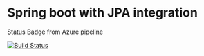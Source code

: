 # Spring boot with JPA integration

Status Badge from Azure pipeline

[![Build Status](https://dev.azure.com/barani0167/Test_APP/_apis/build/status/techbhaskar.sbwithjpa?branchName=master&jobName=Job)](https://dev.azure.com/barani0167/Test_APP/_build/latest?definitionId=3&branchName=master)
